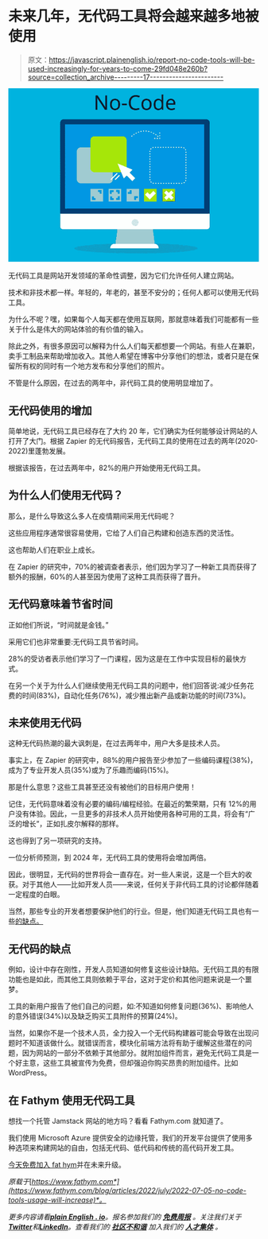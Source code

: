 # 未来几年，无代码工具将会越来越多地被使用

> 原文：<https://javascript.plainenglish.io/report-no-code-tools-will-be-used-increasingly-for-years-to-come-29fd048e260b?source=collection_archive---------17----------------------->

![](img/551a651054954f35a6341b1199ca405f.png)

无代码工具是网站开发领域的革命性调整，因为它们允许任何人建立网站。

技术和非技术都一样。年轻的，年老的，甚至不安分的；任何人都可以使用无代码工具。

为什么不呢？嘿，如果每个人每天都在使用互联网，那就意味着我们可能都有一些关于什么是伟大的网站体验的有价值的输入。

除此之外，有很多原因可以解释为什么人们每天都想要一个网站。有些人在兼职，卖手工制品来帮助增加收入。其他人希望在博客中分享他们的想法，或者只是在保留所有权的同时有一个地方发布和分享他们的照片。

不管是什么原因，在过去的两年中，非代码工具的使用明显增加了。

## 无代码使用的增加

简单地说，无代码工具已经存在了大约 20 年，它们确实为任何能够设计网站的人打开了大门。根据 Zapier 的无代码报告，无代码工具的使用在过去的两年(2020-2022)里蓬勃发展。

根据该报告，在过去两年中，82%的用户开始使用无代码工具。

## 为什么人们使用无代码？

那么，是什么导致这么多人在疫情期间采用无代码呢？

这些应用程序通常很容易使用，它给了人们自己构建和创造东西的灵活性。

这也帮助人们在职业上成长。

在 Zapier 的研究中，70%的被调查者表示，他们因为学习了一种新工具而获得了额外的报酬，60%的人甚至因为使用了这种工具而获得了晋升。

## 无代码意味着节省时间

正如他们所说，“时间就是金钱。”

采用它们也非常重要:无代码工具节省时间。

28%的受访者表示他们学习了一门课程，因为这是在工作中实现目标的最快方式。

在另一个关于为什么人们继续使用无代码工具的问题中，他们回答说:减少任务花费的时间(83%)，自动化任务(76%)，减少推出新产品或新功能的时间(73%)。

## 未来使用无代码

这种无代码热潮的最大讽刺是，在过去两年中，用户大多是技术人员。

事实上，在 Zapier 的研究中，88%的用户报告至少参加了一些编码课程(38%)，成为了专业开发人员(35%)或为了乐趣而编码(15%)。

那是什么意思？这些工具甚至还没有被他们的目标用户使用！

记住，无代码意味着没有必要的编码/编程经验。在最近的繁荣期，只有 12%的用户没有体验。因此，一旦更多的非技术人员开始使用各种可用的工具，将会有“广泛的增长”，正如扎皮尔解释的那样。

这也得到了另一项研究的支持。

一位分析师预测，到 2024 年，无代码工具的使用将会增加两倍。

因此，很明显，无代码的世界将会一直存在。对一些人来说，这是一个巨大的收获。对于其他人——比如开发人员——来说，任何关于非代码工具的讨论都伴随着一定程度的白眼。

当然，那些专业的开发者想要保护他们的行业。但是，他们知道无代码工具也有一些[的缺点。](https://www.fathym.com/blog/articles/2022/june/2022-06-28-positives-and-negatives-of-no-code-tools)

## 无代码的缺点

例如，设计中存在刚性，开发人员知道如何修复这些设计缺陷。无代码工具的有限功能也是如此，而其他工具则依赖于平台，这对于定价和其他问题来说是一个噩梦。

工具的新用户报告了他们自己的问题，如:不知道如何修复问题(36%)、影响他人的意外错误(34%)以及缺乏购买工具附件的预算(24%)。

当然，如果你不是一个技术人员，全力投入一个无代码构建器可能会导致在出现问题时不知道该做什么。就错误而言，模块化前端方法将有助于缓解这些潜在的问题，因为网站的一部分不依赖于其他部分。就附加组件而言，避免无代码工具是一个好主意，这些工具被宣传为免费，但却强迫你购买昂贵的附加组件。比如 WordPress。

## 在 Fathym 使用无代码工具

想找一个托管 Jamstack 网站的地方吗？看看 Fathym.com 就知道了。

我们使用 Microsoft Azure 提供安全的边缘托管，我们的开发平台提供了使用多种选项来构建网站的自由，包括无代码、低代码和传统的高代码开发工具。

[今天免费加入 fat hym](https://www.fathym.com/dashboard)并在未来升级。

*原载于*[*https://www.fathym.com*](https://www.fathym.com/blog/articles/2022/july/2022-07-05-no-code-tools-usage-will-increase)*。*

*更多内容请看*[***plain English . io***](https://plainenglish.io/)*。报名参加我们的* [***免费周报***](http://newsletter.plainenglish.io/) *。关注我们关于*[***Twitter***](https://twitter.com/inPlainEngHQ)*和*[***LinkedIn***](https://www.linkedin.com/company/inplainenglish/)*。查看我们的* [***社区不和谐***](https://discord.gg/GtDtUAvyhW) *加入我们的* [***人才集体***](https://inplainenglish.pallet.com/talent/welcome) *。*